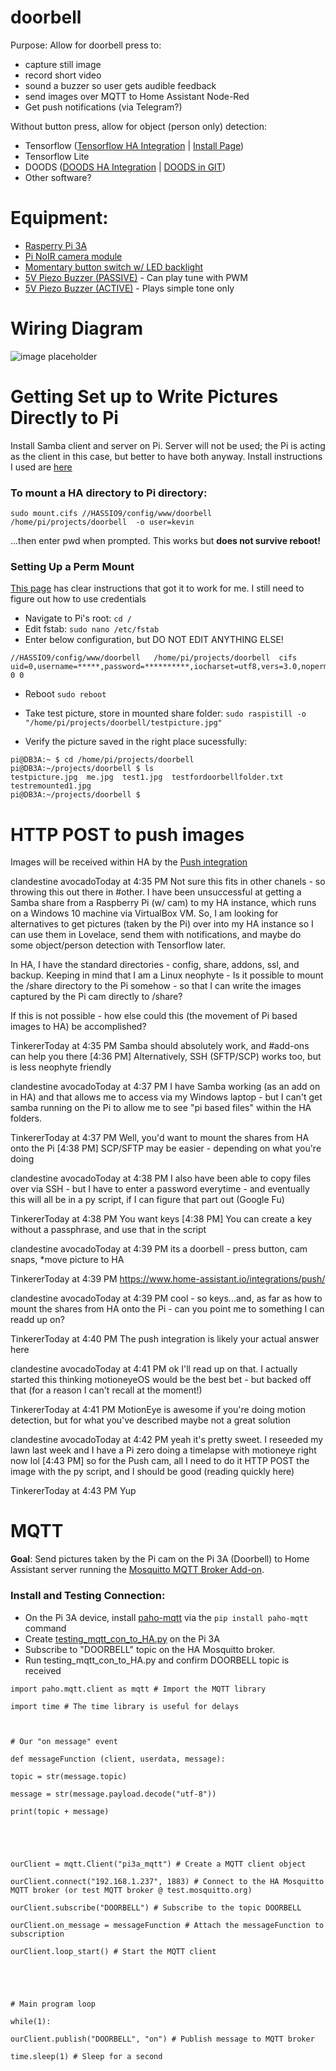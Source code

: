 # doorbell

Purpose:
Allow for doorbell press to:
- capture still image
- record short video
- sound a buzzer so user gets audible feedback
- send images over MQTT to Home Assistant Node-Red
- Get push notifications (via Telegram?)

Without button press, allow for object (person only) detection:
- Tensorflow ([Tensorflow HA Integration](https://www.home-assistant.io/integrations/tensorflow/) | [Install Page](https://www.tensorflow.org/install/)) 
- Tensorflow Lite
- DOODS ([DOODS HA Integration](https://www.home-assistant.io/integrations/doods/) | [DOODS in GIT](https://github.com/snowzach/doods))
- Other software?




# Equipment:
- [Rasperry Pi 3A](https://www.microcenter.com/product/514076/3_Model_A_Board?storeID=081)
- [Pi NoIR camera module](https://www.amazon.com/gp/product/B07W5T3J5T/ref=ppx_yo_dt_b_asin_title_o02_s00?ie=UTF8&psc=1)
- [Momentary button switch w/ LED backlight](https://www.aliexpress.com/item/32956631402.html?spm=a2g0s.9042311.0.0.73504c4dbyl6RU)
- [5V Piezo Buzzer (PASSIVE)](https://www.aliexpress.com/item/32974555488.html?spm=a2g0s.9042311.0.0.73504c4dbyl6RU) - Can play tune with PWM
- [5V Piezo Buzzer (ACTIVE)](https://www.amazon.com/gp/product/B07GL4MBLM/ref=ppx_yo_dt_b_asin_title_o00_s00?ie=UTF8&psc=1) - Plays simple tone only


# Wiring Diagram
![image placeholder](https://www.jameco.com/Jameco/workshop/circuitnotes/raspberry_pi_circuit_note_fig2a.jpg)





# Getting Set up to Write Pictures Directly to Pi
Install Samba client and server on Pi. Server will not be used; the Pi is acting as the client in this case, but better to have both anyway.
Install instructions I used are [here](https://www.raspberrypi.org/documentation/remote-access/samba.md)

### To mount a HA directory to Pi directory:
```sudo mount.cifs //HASSIO9/config/www/doorbell /home/pi/projects/doorbell  -o user=kevin```

...then enter pwd when prompted. This works but **does not survive reboot!**


### Setting Up a Perm Mount
[This page](http://timlehr.com/auto-mount-samba-cifs-shares-via-fstab-on-linux/) has clear instructions that got it to work for me. I still need to figure out how to use credentials

- Navigate to Pi's root: ```cd /```
- Edit fstab: ```sudo nano /etc/fstab```
- Enter below configuration, but DO NOT EDIT ANYTHING ELSE!

```
//HASSIO9/config/www/doorbell 	/home/pi/projects/doorbell 	cifs 	uid=0,username=*****,password=**********,iocharset=utf8,vers=3.0,noperm 0 0
```
- Reboot ```sudo reboot```

- Take test picture, store in mounted share folder: ```sudo raspistill -o "/home/pi/projects/doorbell/testpicture.jpg"```

- Verify the picture saved in the right place sucessfully:
```
pi@DB3A:~ $ cd /home/pi/projects/doorbell
pi@DB3A:~/projects/doorbell $ ls
testpicture.jpg  me.jpg  test1.jpg  testfordoorbellfolder.txt  testremounted1.jpg
pi@DB3A:~/projects/doorbell $ 
```


# HTTP POST to push images

Images will be received within HA by the [Push integration](https://www.home-assistant.io/integrations/push/)




clandestine avocadoToday at 4:35 PM
Not sure this fits in other chanels - so throwing this out there in #other. I have been unsuccessful at getting a Samba share from a Raspberry Pi (w/ cam) to my HA instance, which runs on a Windows 10 machine via VirtualBox VM. So, I am looking for alternatives to get pictures (taken by the Pi) over into my HA instance so I can use them in Lovelace, send them with notifications, and maybe do some object/person detection with Tensorflow later.

In HA, I have the standard directories - config, share, addons, ssl, and backup. Keeping in mind that I am a Linux neophyte - Is it possible to mount the /share directory to the Pi somehow - so that I can write the images captured by the Pi cam directly to /share?

If this is not possible - how else could this (the movement of Pi based images to HA) be accomplished?

TinkererToday at 4:35 PM
Samba should absolutely work, and #add-ons can help you there
[4:36 PM]
Alternatively, SSH (SFTP/SCP) works too, but is less neophyte friendly

clandestine avocadoToday at 4:37 PM
I have Samba working  (as an add on in HA) and that allows me to access via my Windows laptop - but I can't get samba running on the Pi to allow me to see "pi based files" within the HA folders.

TinkererToday at 4:37 PM
Well, you'd want to mount the shares from HA onto the Pi
[4:38 PM]
SCP/SFTP may be easier - depending on what you're doing

clandestine avocadoToday at 4:38 PM
I also have been able to copy files over via SSH - but I have to enter a password everytime - and eventually this will all be in a py script, if I can figure that part out (Google Fu)

TinkererToday at 4:38 PM
You want keys 
[4:38 PM]
You can create a key without a passphrase, and use that in the script

clandestine avocadoToday at 4:39 PM
its a doorbell - press button, cam snaps, *move picture to HA

TinkererToday at 4:39 PM
https://www.home-assistant.io/integrations/push/

clandestine avocadoToday at 4:39 PM
cool - so keys...and, as far as how to mount the shares from HA onto the Pi -  can you point me to something I can readd up on?

TinkererToday at 4:40 PM
The push integration is likely your actual answer here

clandestine avocadoToday at 4:41 PM
ok I'll read up on that. I actually started this thinking motioneyeOS would be the best bet - but backed off that (for a reason I can't recall at the moment!)

TinkererToday at 4:41 PM
MotionEye is awesome if you're doing motion detection, but for what you've described maybe not a great solution

clandestine avocadoToday at 4:42 PM
yeah it's pretty sweet. I reseeded my lawn last week and I have a Pi zero doing a timelapse with motioneye right now lol
[4:43 PM]
so for the Push cam, all I need to do it HTTP POST the image with the py script, and I should be good (reading quickly here)

TinkererToday at 4:43 PM
Yup





# MQTT 

**Goal**: Send pictures taken by the Pi cam on the Pi 3A (Doorbell) to Home Assistant server running the [Mosquitto MQTT Broker Add-on](https://www.home-assistant.io/docs/mqtt/broker/).

### Install and Testing Connection:
- On the Pi 3A device, install [paho-mqtt](https://pypi.org/project/paho-mqtt/) via the ```pip install paho-mqtt``` command
- Create [testing_mqtt_con_to_HA.py](https://raw.githubusercontent.com/clandestine-avocado/doorbell/master/mqtt/testing_mqtt_con_to_HA.py?token=ANPVX4PEY5A46BDX22IIAIC7KTDMS) on the Pi 3A
- Subscribe to "DOORBELL" topic on the HA Mosquitto broker.
- Run testing_mqtt_con_to_HA.py and confirm DOORBELL topic is received





```
import paho.mqtt.client as mqtt # Import the MQTT library

import time # The time library is useful for delays

 

# Our "on message" event

def messageFunction (client, userdata, message):

topic = str(message.topic)

message = str(message.payload.decode("utf-8"))

print(topic + message)

 

 

ourClient = mqtt.Client("pi3a_mqtt") # Create a MQTT client object

ourClient.connect("192.168.1.237", 1883) # Connect to the HA Mosquitto MQTT broker (or test MQTT broker @ test.mosquitto.org)

ourClient.subscribe("DOORBELL") # Subscribe to the topic DOORBELL

ourClient.on_message = messageFunction # Attach the messageFunction to subscription

ourClient.loop_start() # Start the MQTT client

 

 

# Main program loop

while(1):

ourClient.publish("DOORBELL", "on") # Publish message to MQTT broker

time.sleep(1) # Sleep for a second
```
